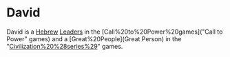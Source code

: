 # David

David is a [Hebrew](Hebrew) [Leaders](leader) in the [Call%20to%20Power%20games]("Call to Power" games) and a [Great%20People](Great Person) in the "[Civilization%20%28series%29](Civilization)" games.